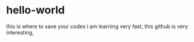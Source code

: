 # hello-world
this is where to save your codes 
i am learning very fast, this github is very interesting,

 

